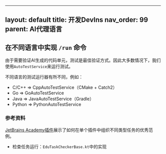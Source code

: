 

---
layout: default
title: 开发DevIns
nav_order: 99
parent: AI代理语言
---

## 在不同语言中实现 `/run` 命令

由于需要验证AI生成的代码单元，测试是最佳验证方式。因此大多数情况下，我们使用`AutoTestService`来运行测试。

不同语言的测试运行器有所不同，例如：

- C/C++ => CppAutoTestService（CMake + Catch2）
- Go => GoAutoTestService
- Java => JavaAutoTestService（Gradle）
- Python => PythonAutoTestService

### 参考资料

[JetBrains Academy插件](https://github.com/JetBrains/educational-plugin)展示了如何在单个插件中组织不同类型任务的优秀范例。

- 检查任务运行：`EduTaskCheckerBase.kt`中的实现
